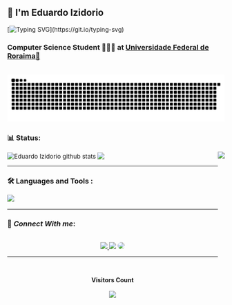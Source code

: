 <h2 align="left">👑 I'm Eduardo Izidorio </h2>

[![Typing SVG](https://readme-typing-svg.herokuapp.com/?font=Satisfy=&size=50&duration=5000&pause=400&color=9370DB&size=40&center=true&vCenter=true&width=1500&lines=Hello,+I'm+Eduardo+Izidorio;But+you+can+call+me+as+Kira+😎;I'm+23+years+old+😝;I+Love+Music+🎸+🎙️+🎶;I+Love+Sports+🏐;I+Love+Games+🎮+💜;Be+Welcome!)](https://git.io/typing-svg) 

<h3 align="left"> Computer Science Student 👨🏽‍💻 at <a href="https://ufrr.br/">Universidade Federal de Roraima📍</a></h3>
<br>

<picture>
  <source media="(prefers-color-scheme: dark)" srcset="https://github.com/EhoKira/EhoKira/blob/output/github-contribution-grid-snake-dark.svg">
  <source media="(prefers-color-scheme: light)" srcset="https://github.com/EhoKira/EhoKira/blob/output/github-contribution-grid-snake-dark.svg">
  <img alt="github contribution grid snake animation" src="https://github.com/EhoKira/EhoKira/blob/output/github-contribution-grid-snake-dark.svg">
</picture>

### 📊 Status:
<div>  
  <img height="330px" align="right" src="https://github.com/EhoKira/EhoKira/assets/99437216/c410485a-13cb-448d-a60b-346dd3ab8bda" />
  <img height="185" align="center" src="https://github-readme-stats.vercel.app/api?username=EhoKira&show_icons=true&theme=ocean_dark" alt="Eduardo Izidorio github stats" />
  <img height="170" align="center" src="https://github-readme-stats.vercel.app/api/top-langs/?username=EhoKira&layout=compact&langs_count=7&theme=ocean_dark"/>
<div> 

---
### :hammer_and_wrench: Languages and Tools :
<p align="left">
  <a href="https://skillicons.dev">
    <img src="https://skillicons.dev/icons?i=python,c,react,nodejs,cpp,blender,arduino,git,github,vscode,notion,linkedin&perline=3" />
  </a>
</p>
<!--[![My Skills](https://skillicons.dev/icons?i=python,c,react,nodejs,cpp,blender,arduino,git,github,vscode,notion,linkedin)](https://skillicons.dev) -->

---

### 📲 _Connect With me_:
<p align="center" style="display_block"><br>
  <!-- <a href="https://twitter.com/EhoKira/" target="_blank"><img src="https://img.shields.io/badge/Twitter-00acee?style=for-the-badge&logo=twitter&logoColor=white" target="_blank"></a> -->  
  <a href="https://www.instagram.com/_eduardoizidorio_/" target="_blank"><img src="https://img.shields.io/badge/-Instagram-%23E4405F?style=for-the-badge&logo=instagram&logoColor=white"</a>
  <!-- <a href="https://www.twitch.tv/ehokira" target="_blank"><img src="https://img.shields.io/badge/Twitch-9146FF?style=for-the-badge&logo=twitch&logoColor=white" target="_blank"></a> -->
  <a href ="mailto:cmp.1a.eduardo57izidorio@gmail.com"> <img src="https://img.shields.io/badge/-Gmail-%23333?style=for-the-badge&logo=gmail&logoColor=white" target="_blank"></a>
  <a href="https://www.linkedin.com/in/EduardoIzidorio/" target="_blank"><img src="https://img.shields.io/badge/-LinkedIn-%230077B5?style=for-the-badge&logo=linkedin&logoColor=white" style="border-radius: 30px" target="_blank"></a> 
  <!-- <a href="https://discord.gg/zcneCwuUkD" target="blank"><img src="https://img.shields.io/badge/-Discord-7289da?style=for-the-badge&logo=discord&logoColor=white"></a> --> 
<br>
</p>

---
<div align="center">
<br><p align="center"><b>Visitors Count</b></p>  
<p align="center"><img align="center" src="https://profile-counter.glitch.me/{EhoKira}/count.svg" /></p> 
<br>
</div>


<!-- <img src="https://github.com/EhoKira/EhoKira/blob/output/github-contribution-grid-snake.svg">-->

<!--<p align="center">
  <img align="center" width="200" height="180" src="https://cdn.discordapp.com/attachments/701952071934541824/1104786226831179916/unknown-removebg-preview.png" />
</p>-->

<!-- <p align="center">
  <img src="https://github-profile-trophy.vercel.app/?username=EhoKira&show_icons=true&theme=tokyonight&no-bg=true&column=3&margin-w=15&margin-h=15" />
</p> -->
